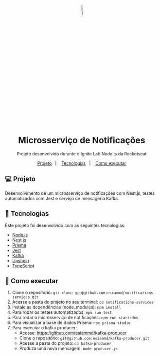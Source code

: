 <p align="center">
  <a href="http://nestjs.com/" target="blank"><img src="https://nestjs.com/img/logo-small.svg" width="10%" alt="Nest Logo" /></a>
</p>

<h1 align="center">Microsserviço de Notificações</h1>
<p align="center">Projeto desenvolvido durante o Ignite Lab Node.js da Rocketseat</p>

<p align="center">
  <a href="#-projeto">Projeto</a>&nbsp;&nbsp;&nbsp;|&nbsp;&nbsp;&nbsp;
  <a href="#-tecnologias">Tecnologias</a>&nbsp;&nbsp;&nbsp;|&nbsp;&nbsp;&nbsp;
  <a href="#-como-executar">Como executar</a>
</p>

## 💻 Projeto

Desenvolvimento de um microsserviço de notificações com Nest.js, testes automatizados com Jest e serviço de mensageria Kafka.

## 🚀 Tecnologias

Este projeto foi desenvolvido com as seguintes tecnologias:

- [Node.js](https://nodejs.org/en/)
- [Nest.js](https://nestjs.com/)
- [Prisma](https://www.prisma.io/)
- [Jest](https://jestjs.io/pt-BR/)
- [Kafka](https://kafka.apache.org/)
- [Upstash](https://upstash.com/)
- [TypeScript](https://www.typescriptlang.org/)

## 🚀 Como executar
1.  Clone o repositório: `git clone git@github.com:esiammd/notifications-services.git`
2.  Acesse a pasta do projeto no seu terminal: `cd notifications-services`
3.  Instale as dependências (node_modules): `npm install`
4.  Para rodar os testes automatizados: `npm run test`
5.  Para rodar o microsserviço de notificações: `npm run start:dev`
6.  Para visualizar a base de dados Prisma: `npx prisma studio`
7.  Para executar o kafka producer:
    - Acesse: https://github.com/esiammd/kafka-producer
    - Clone o repositório: `git@github.com:esiammd/kafka-producer.git`
    - Acesse a pasta do projeto: `cd kafka-producer`
    - Produza uma nova mensagem: `node producer.js`